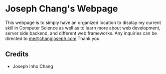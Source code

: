 # Joseph Chang's Webpage

This webpage is to simply have an organized location to display my current skill in Computer Science as well as to learn more about web development, server side backend, and different web frameworks.
Any inquiries can be directed to me@changjoseph.com
Thank you

## Credits
- Joseph Inho Chang
